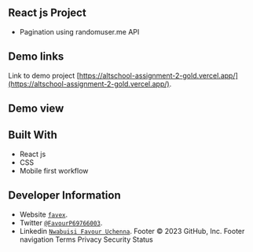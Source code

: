 ## React js Project

- Pagination using randomuser.me API

## Demo links

Link to demo project [https://altschool-assignment-2-gold.vercel.app/](https://altschool-assignment-2-gold.vercel.app/).

## Demo view


## Built With

- React js
- CSS
- Mobile first workflow

## Developer Information

- Website [`favex`](https://favex.netlify.app/).
- Twitter [`@FavourP69766003`](https://twitter.com/FavourP69766003).
- Linkedin [`Nwabuisi Favour Uchenna`](https://www.linkedin.com/in/favour-nwabuisi-94a31a245/).
Footer
© 2023 GitHub, Inc.
Footer navigation
Terms
Privacy
Security
Status
